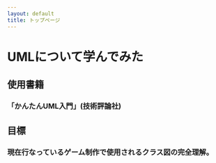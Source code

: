 ```yaml
---
layout: default
title: トップページ
---
```


# UMLについて学んでみた
## 使用書籍
### 「かんたんUML入門」(技術評論社)
## 目標
### 現在行なっているゲーム制作で使用されるクラス図の完全理解。
